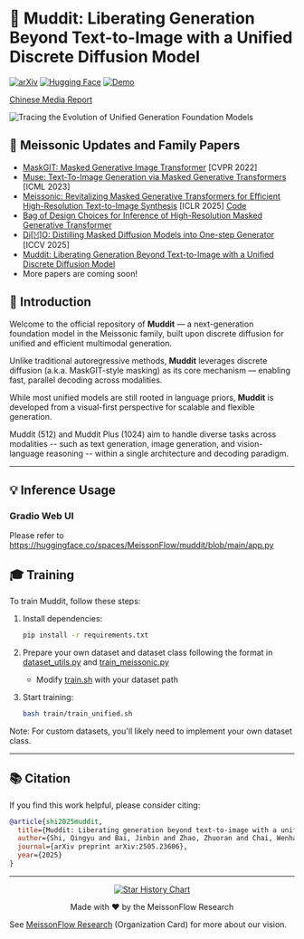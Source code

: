 # 🌌 Muddit: Liberating Generation Beyond Text-to-Image with a Unified Discrete Diffusion Model

[![arXiv](https://img.shields.io/badge/arXiv-2505.23606-b31b1b.svg)](https://arxiv.org/abs/2505.23606)
[![Hugging Face](https://img.shields.io/badge/🤗%20Huggingface-Model_Muddit-yellow)](https://huggingface.co/MeissonFlow/Muddit)
[![Demo](https://img.shields.io/badge/Live-Demo_Muddit-blue?logo=huggingface)](https://huggingface.co/spaces/MeissonFlow/muddit)

[Chinese Media Report](https://www.techwalker.com/2025/0603/3167162.shtml)


![Tracing the Evolution of Unified Generation Foundation Models](./Evolution.png)

## 📝 Meissonic Updates and Family Papers

- [MaskGIT: Masked Generative Image Transformer](https://arxiv.org/abs/2202.04200) [CVPR 2022]
- [Muse: Text-To-Image Generation via Masked Generative Transformers](https://arxiv.org/abs/2301.00704) [ICML 2023]
- [Meissonic: Revitalizing Masked Generative Transformers for Efficient High-Resolution Text-to-Image Synthesis](https://arxiv.org/abs/2410.08261) [ICLR 2025] [Code](https://github.com/viiika/Meissonic)
- [Bag of Design Choices for Inference of High-Resolution Masked Generative Transformer](https://arxiv.org/abs/2411.10781)
- [Di[𝙼]O: Distilling Masked Diffusion Models into One-step Generator](https://arxiv.org/abs/2503.15457) [ICCV 2025]
- [Muddit: Liberating Generation Beyond Text-to-Image with a Unified Discrete Diffusion Model](https://arxiv.org/abs/2505.23606)
- More papers are coming soon!

## 🚀 Introduction

Welcome to the official repository of **Muddit** — a next-generation foundation model in the Meissonic family, built upon discrete diffusion for unified and efficient multimodal generation.

Unlike traditional autoregressive methods, **Muddit** leverages discrete diffusion (a.k.a. MaskGIT-style masking) as its core mechanism — enabling fast, parallel decoding across modalities.

While most unified models are still rooted in language priors, **Muddit** is developed from a visual-first perspective for scalable and flexible generation.

Muddit (512) and Muddit Plus (1024) aim to handle diverse tasks across modalities -- such as text generation, image generation, and vision-language reasoning -- within a single architecture and decoding paradigm.

---

## 💡 Inference Usage

### Gradio Web UI

Please refer to https://huggingface.co/spaces/MeissonFlow/muddit/blob/main/app.py

## 🎓 Training

To train Muddit, follow these steps:

1. Install dependencies:
   ```bash
   pip install -r requirements.txt
   ```

2. Prepare your own dataset and dataset class following the format in [dataset_utils.py](./train/dataset_utils.py) and [train_meissonic.py](./train/train_unified.py)
   - Modify [train.sh](./train/train_unified.sh) with your dataset path

4. Start training:
   ```bash
   bash train/train_unified.sh
   ```

Note: For custom datasets, you'll likely need to implement your own dataset class.


---

## 📚 Citation

If you find this work helpful, please consider citing:

```bibtex
@article{shi2025muddit,
  title={Muddit: Liberating generation beyond text-to-image with a unified discrete diffusion model},
  author={Shi, Qingyu and Bai, Jinbin and Zhao, Zhuoran and Chai, Wenhao and Yu, Kaidong and Wu, Jianzong and Song, Shuangyong and Tong, Yunhai and Li, Xiangtai and Li, Xuelong and others},
  journal={arXiv preprint arXiv:2505.23606},
  year={2025}
}
```

---

<p align="center">
  <a href="https://star-history.com/#M-E-AGI-Lab/Muddit&Date">
    <img src="https://api.star-history.com/svg?repos=M-E-AGI-Lab/Muddit&type=Date" alt="Star History Chart">
  </a>
</p>

<p align="center">
  Made with ❤️ by the MeissonFlow Research
  
  See [MeissonFlow Research](https://huggingface.co/MeissonFlow) (Organization Card) for more about our vision.
</p>
